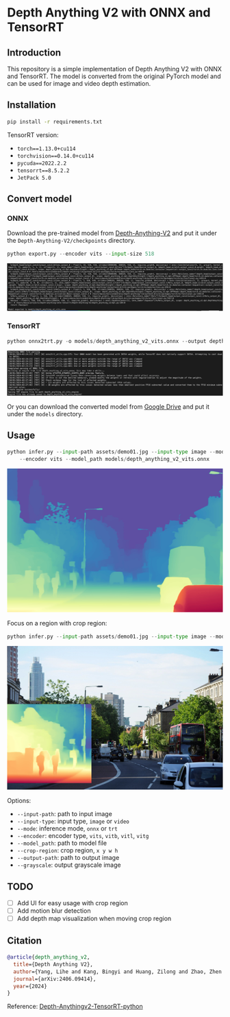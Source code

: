 # Depth Anything V2 with ONNX and TensorRT

## Introduction

This repository is a simple implementation of Depth Anything V2 with ONNX and TensorRT. The model is converted from the original PyTorch model and can be used for image and video depth estimation.

## Installation
```bash
pip install -r requirements.txt
```

TensorRT version:
- `torch==1.13.0+cu114`
- `torchvision==0.14.0+cu114`
- `pycuda==2022.2.2`
- `tensorrt==8.5.2.2`
- `JetPack 5.0`

## Convert model

### ONNX

Download the pre-trained model from [Depth-Anything-V2](https://github.com/DepthAnything/Depth-Anything-V2?tab=readme-ov-file#pre-trained-models) and put it under the `Depth-Anything-V2/checkpoints` directory.

```python
python export.py --encoder vits --input-size 518
```

![convert_onnx](assets/convert_onnx.png)

### TensorRT
```python
python onnx2trt.py -o models/depth_anything_v2_vits.onnx --output depth_anything_v2_vits.engine --workspace 2
```

![convert_trt](assets/convert_trt.png)

Or you can download the converted model from [Google Drive](https://drive.google.com/drive/folders/1ZxKDDyVEwETBtBV9jGF8-riMRVa2hzti?usp=drive_link) and put it under the `models` directory.

## Usage
```python
python infer.py --input-path assets/demo01.jpg --input-type image --mode onnx \
    --encoder vits --model_path models/depth_anything_v2_vits.onnx
```

![output](assets/result_demo01.jpg)

Focus on a region with crop region:
```python
python infer.py --input-path assets/demo01.jpg --input-type image --mode onnx     --encoder vits --model_path depth_anything_v2_vits.onnx --crop-region "0 550 800 750"
```

![output](assets/result_demo01_crop.jpg)

Options:
- `--input-path`: path to input image
- `--input-type`: input type, `image` or `video`
- `--mode`: inference mode, `onnx` or `trt`
- `--encoder`: encoder type, `vits`, `vitb`, `vitl`, `vitg`
- `--model_path`: path to model file
- `--crop-region`: crop region, `x y w h`
- `--output-path`: path to output image
- `--grayscale`: output grayscale image

## TODO
- [ ] Add UI for easy usage with crop region
- [ ] Add motion blur detection
- [ ] Add depth map visualization when moving crop region

## Citation

```bibtex
@article{depth_anything_v2,
  title={Depth Anything V2},
  author={Yang, Lihe and Kang, Bingyi and Huang, Zilong and Zhao, Zhen and Xu, Xiaogang and Feng, Jiashi and Zhao, Hengshuang},
  journal={arXiv:2406.09414},
  year={2024}
}
```

Reference:
[Depth-Anythingv2-TensorRT-python](https://github.com/zhujiajian98/Depth-Anythingv2-TensorRT-python)
